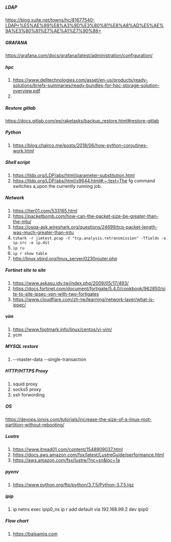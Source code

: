 ##### LDAP 
https://blog.xuite.net/towns/hc/81677540-LDAP+%E5%AE%89%E8%A3%9D%E3%80%81%E8%A8%AD%E5%AE%9A%E3%80%81%E7%AE%A1%E7%90%86+

##### GRAFANA
https://grafana.com/docs/grafana/latest/administration/configuration/

##### hpc 
1. https://www.delltechnologies.com/asset/en-us/products/ready-solutions/briefs-summaries/ready-bundles-for-hpc-storage-solution-overview.pdf
2. 
##### Restore gitlab 
https://docs.gitlab.com/ee/raketasks/backup_restore.html#restore-gitlab

##### Python
1. https://blog.chairco.me/posts/2018/06/how-python-coroutines-work.html

##### Shell script
1. https://tldp.org/LDP/abs/html/parameter-substitution.html
2. https://tldp.org/LDP/abs/html/x9644.html#:~:text=The fg command switches a,upon the currently running job.

##### Network 
1. https://iter01.com/533165.html
2. https://packetbomb.com/how-can-the-packet-size-be-greater-than-the-mtu/
3. https://osqa-ask.wireshark.org/questions/24699/tcp-packet-length-was-much-greater-than-mtu
4. `tshark -r jimtest.pcap -Y "tcp.analysis.retransmission" -Tfields -e ip.src -e ip.dst`
5. `ip ru`
6. `ip r show table`
7. http://linux.vbird.org/linux_server/0230router.php

##### Fortinet site to site 
1. https://www.askasu.idv.tw/index.php/2009/05/17/493/
2. https://docs.fortinet.com/document/fortigate/5.4.0/cookbook/962850/site-to-site-ipsec-vpn-with-two-fortigates
3. https://www.cloudflare.com/zh-tw/learning/network-layer/what-is-ipsec/

##### vim
1. https://www.footmark.info/linux/centos/vi-vim/
2. ycm

#####  MYSQL restore 
1. --master-data --single-transaction

##### HTTP/HTTPS Proxy
1. squid proxy
2. socks5 proxy
3. ssh forwording

##### OS 
https://devops.ionos.com/tutorials/increase-the-size-of-a-linux-root-partition-without-rebooting/

##### Lustre
1. https://www.itread01.com/content/1548909037.html
2. https://docs.aws.amazon.com/fsx/latest/LustreGuide/performance.html
3. https://aws.amazon.com/fsx/lustre/?nc=sn&loc=1a

##### pyenv
1. https://www.python.org/ftp/python/3.7.5/Python-3.7.5.tgz

##### ipip
1. ip netns exec ipip0_ns ip r add default via 192.168.99.2 dev ipip0

##### Flow chart
1. https://balsamiq.com
